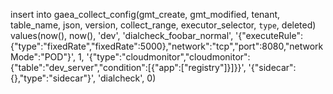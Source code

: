 insert into gaea_collect_config(gmt_create, gmt_modified, tenant, table_name, json, version, collect_range, executor_selector, `type`, deleted) values(now(), now(), 'dev', 'dialcheck_foobar_normal',
'{"executeRule":{"type":"fixedRate","fixedRate":5000},"network":"tcp","port":8080,"networkMode":"POD"}',
1,
'{"type":"cloudmonitor","cloudmonitor":{"table":"dev_server","condition":[{"app":["registry"]}]}}',
'{"sidecar":{},"type":"sidecar"}', 'dialcheck', 0)

